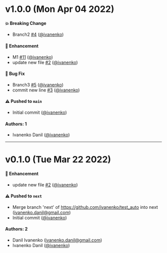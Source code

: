# v1.0.0 (Mon Apr 04 2022)

#### 💥 Breaking Change

- Branch2 [#4](https://github.com/ivanenko/test_auto/pull/4) ([@ivanenko](https://github.com/ivanenko))

#### 🚀 Enhancement

- M1 [#11](https://github.com/ivanenko/test_auto/pull/11) ([@ivanenko](https://github.com/ivanenko))
- update new file [#2](https://github.com/ivanenko/test_auto/pull/2) ([@ivanenko](https://github.com/ivanenko))

#### 🐛 Bug Fix

- Branch3 [#5](https://github.com/ivanenko/test_auto/pull/5) ([@ivanenko](https://github.com/ivanenko))
- commit new line [#3](https://github.com/ivanenko/test_auto/pull/3) ([@ivanenko](https://github.com/ivanenko))

#### ⚠️ Pushed to `main`

- Initial commit ([@ivanenko](https://github.com/ivanenko))

#### Authors: 1

- Ivanenko Danil ([@ivanenko](https://github.com/ivanenko))

---

# v0.1.0 (Tue Mar 22 2022)

#### 🚀 Enhancement

- update new file [#2](https://github.com/ivanenko/test_auto/pull/2) ([@ivanenko](https://github.com/ivanenko))

#### ⚠️ Pushed to `next`

- Merge branch 'next' of https://github.com/ivanenko/test_auto into next (ivanenko.danil@gmail.com)
- Initial commit ([@ivanenko](https://github.com/ivanenko))

#### Authors: 2

- Danil Ivanenko (ivanenko.danil@gmail.com)
- Ivanenko Danil ([@ivanenko](https://github.com/ivanenko))
